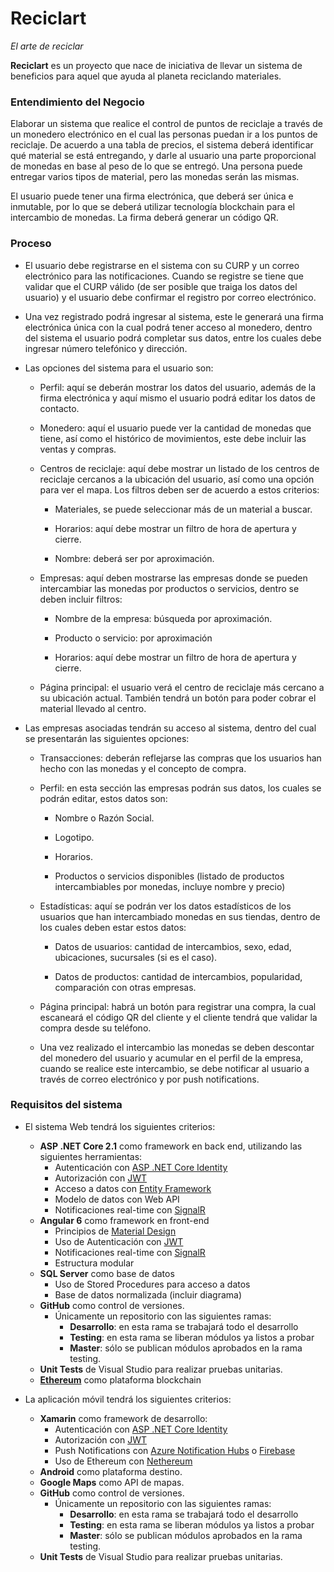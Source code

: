 # Reciclart
*El arte de reciclar*

**Reciclart** es un proyecto que nace de iniciativa de llevar un sistema de beneficios para aquel que ayuda al planeta reciclando materiales.


### Entendimiento del Negocio


Elaborar un sistema que realice el control de puntos de reciclaje a través de un monedero electrónico en el cual las personas puedan ir a los puntos de reciclaje. De acuerdo a una tabla de precios, el sistema deberá identificar qué material se está entregando, y darle al usuario una parte proporcional de monedas en base al peso de lo que se entregó. Una persona puede entregar varios tipos de material, pero las monedas serán las mismas.

El usuario puede tener una firma electrónica, que deberá ser única e inmutable, por lo que se deberá utilizar tecnología blockchain para el intercambio de monedas. La firma deberá generar un código QR.


### Proceso

 - El usuario debe registrarse en el sistema con su CURP y un correo electrónico para las notificaciones. Cuando se registre se tiene que validar que el CURP válido (de ser posible que traiga los datos del usuario) y el usuario debe confirmar el registro por correo electrónico.

 - Una vez registrado podrá ingresar al sistema, este le generará una firma electrónica única con la cual podrá tener acceso al monedero, dentro del sistema el usuario podrá completar sus datos, entre los cuales debe ingresar número telefónico y dirección.

 - Las opciones del sistema para el usuario son:

	 - Perfil: aquí se deberán mostrar los datos del usuario, además de la 
   firma electrónica y aquí mismo el usuario podrá editar los datos de 
   contacto.

	- Monedero: aquí el usuario puede ver la cantidad de monedas que tiene, así como el histórico de movimientos, este debe incluir las ventas y compras.

	- Centros de reciclaje: aquí debe mostrar un listado de los centros de reciclaje cercanos a la ubicación del usuario, así como una opción para ver el mapa. Los filtros deben ser de acuerdo a estos criterios:

		-	Materiales, se puede seleccionar más de un material a buscar.

		- Horarios: aquí debe mostrar un filtro de hora de apertura y cierre.

		- Nombre: deberá ser por aproximación.

	- Empresas: aquí deben mostrarse las empresas donde se pueden intercambiar las monedas por productos o servicios, dentro se deben incluir filtros:

		-	Nombre de la empresa: búsqueda por aproximación.

		-	Producto o servicio: por aproximación

		-	Horarios: aquí debe mostrar un filtro de hora de apertura y cierre.

	-	Página principal: el usuario verá el centro de reciclaje más cercano a su ubicación actual. También tendrá un botón para poder cobrar el material llevado al centro.

-	Las empresas asociadas tendrán su acceso al sistema, dentro del cual se presentarán las siguientes opciones:

	-	Transacciones: deberán reflejarse las compras que los usuarios han hecho con las monedas y el concepto de compra.

	-	Perfil: en esta sección las empresas podrán sus datos, los cuales se podrán editar, estos datos son:

		-	Nombre o Razón Social.

		-	Logotipo.

		-	Horarios.

		-	Productos o servicios disponibles (listado de productos intercambiables por monedas, incluye nombre y precio)

	-	Estadísticas: aquí se podrán ver los datos estadísticos de los usuarios que han intercambiado monedas en sus tiendas, dentro de los cuales deben estar estos datos:

		-	Datos de usuarios: cantidad de intercambios, sexo, edad, ubicaciones, sucursales (si es el caso).

		-	Datos de productos: cantidad de intercambios, popularidad, comparación con otras empresas.

	-	Página principal: habrá un botón para registrar una compra, la cual escaneará el código QR del cliente y el cliente tendrá que validar la compra desde su teléfono.

	-	Una vez realizado el intercambio las monedas se deben descontar del monedero del usuario y acumular en el perfil de la empresa, cuando se realice este intercambio, se debe notificar al usuario a través de correo electrónico y por push notifications.

### Requisitos del sistema

-	El sistema Web tendrá los siguientes criterios:
	- **ASP .NET Core 2.1** como framework en back end, utilizando las siguientes herramientas:
		- Autenticación con [ASP .NET Core Identity](https://docs.microsoft.com/en-us/aspnet/core/security/authentication/identity?view=aspnetcore-2.1&tabs=visual-studio)
		- Autorización con [JWT](https://auth0.com/blog/securing-asp-dot-net-core-2-applications-with-jwts/)
		- Acceso a datos con [Entity Framework](https://docs.microsoft.com/en-us/aspnet/core/data/ef-mvc/intro?view=aspnetcore-2.1)
		- Modelo de datos con Web API
		- Notificaciones real-time con [SignalR](https://docs.microsoft.com/en-us/aspnet/core/signalr/introduction?view=aspnetcore-2.1)
	-  **Angular 6** como framework en front-end
		- Principios de [Material Design](https://material.angular.io/)
		- Uso de Autenticación con [JWT](https://github.com/auth0/angular2-jwt/)
		- Notificaciones real-time con [SignalR](https://www.npmjs.com/package/ng2-signalr)
		- Estructura modular
	- **SQL Server** como base de datos
		- Uso de Stored Procedures para acceso a datos
		- Base de datos normalizada (incluir diagrama)
	- **GitHub** como control de versiones.
		- Únicamente un repositorio con las siguientes ramas:
			- **Desarrollo**: en esta rama se trabajará todo el desarrollo
			- **Testing**: en esta rama se liberan módulos ya listos a probar
			- **Master**: sólo se publican módulos aprobados en la rama testing.
	- **Unit Tests** de  Visual Studio para realizar pruebas unitarias.
	- **[Ethereum](https://www.ethereum.org/)** como plataforma blockchain

-	La aplicación móvil tendrá los siguientes criterios:
	-	**Xamarin** como framework de desarrollo:
		- Autenticación con [ASP .NET Core Identity](https://docs.microsoft.com/en-us/aspnet/core/security/authentication/identity?view=aspnetcore-2.1&tabs=visual-studio)
		- Autorización con [JWT](https://auth0.com/blog/securing-asp-dot-net-core-2-applications-with-jwts/)
		- Push Notifications con [Azure Notification Hubs](https://docs.microsoft.com/en-us/azure/notification-hubs/notification-hubs-push-notification-overview) o [Firebase](https://docs.microsoft.com/en-us/xamarin/android/data-cloud/google-messaging/firebase-cloud-messaging)
		- Uso de Ethereum con [Nethereum](https://github.com/Nethereum/Nethereum)
	- **Android** como plataforma destino.
	- **Google Maps** como API de mapas.
	- **GitHub** como control de versiones.
		- Únicamente un repositorio con las siguientes ramas:
			- **Desarrollo**: en esta rama se trabajará todo el desarrollo
			- **Testing**: en esta rama se liberan módulos ya listos a probar
			- **Master**: sólo se publican módulos aprobados en la rama testing.
	- **Unit Tests** de  Visual Studio para realizar pruebas unitarias.
